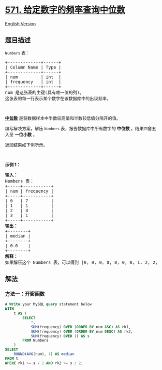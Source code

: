 # [571. 给定数字的频率查询中位数](https://leetcode.cn/problems/find-median-given-frequency-of-numbers)

[English Version](/solution/0500-0599/0571.Find%20Median%20Given%20Frequency%20of%20Numbers/README_EN.md)

<!-- tags:数据库 -->

## 题目描述

<!-- 这里写题目描述 -->

<p><code>Numbers</code> 表：</p>

<pre>
+-------------+------+
| Column Name | Type |
+-------------+------+
| num         | int  |
| frequency   | int  |
+-------------+------+
num 是这张表的主键(具有唯一值的列)。
这张表的每一行表示某个数字在该数据库中的出现频率。</pre>

<p>&nbsp;</p>
<a href="https://baike.baidu.com/item/%E4%B8%AD%E4%BD%8D%E6%95%B0/3087401" target="_blank"><strong>中位数</strong></a> 是将数据样本中半数较高值和半数较低值分隔开的值。

<p>编写解决方案，解压 <code>Numbers</code> 表，报告数据库中所有数字的 <strong>中位数</strong> 。结果四舍五入至 <strong>一位小数</strong> 。</p>

<p>返回结果如下例所示。</p>

<p>&nbsp;</p>

<div class="top-view__1vxA">
<div class="original__bRMd">
<div>
<p><strong>示例 1：</strong></p>

<pre>
<strong>输入：</strong> 
Numbers 表：
+-----+-----------+
| num | frequency |
+-----+-----------+
| 0   | 7         |
| 1   | 1         |
| 2   | 3         |
| 3   | 1         |
+-----+-----------+
<strong>输出：</strong>
+--------+
| median |
+--------+
| 0.0    |
+--------+
<strong>解释：</strong>
如果解压这个 Numbers 表，可以得到 [0, 0, 0, 0, 0, 0, 0, 1, 2, 2, 2, 3] ，所以中位数是 (0 + 0) / 2 = 0 。
</pre>
</div>
</div>
</div>

## 解法

### 方法一：开窗函数

<!-- tabs:start -->

```sql
# Write your MySQL query statement below
WITH
    t AS (
        SELECT
            *,
            SUM(frequency) OVER (ORDER BY num ASC) AS rk1,
            SUM(frequency) OVER (ORDER BY num DESC) AS rk2,
            SUM(frequency) OVER () AS s
        FROM Numbers
    )
SELECT
    ROUND(AVG(num), 1) AS median
FROM t
WHERE rk1 >= s / 2 AND rk2 >= s / 2;
```

<!-- tabs:end -->

<!-- end -->
